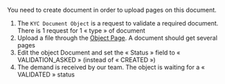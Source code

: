 You need to create document in order to upload pages on this document.

1.  The `KYC Document Object` is a request to validate a required document. There is 1 request for 1 « type » of document
2.  Upload a file through the [Object Page](http://demo.dev-app.net/endpoints/v2#e208_create-a-kyc-page). A document should get several pages
3.  Edit the object Document and set the « Status » field to « VALIDATION_ASKED » (instead of « CREATED »)
4.  The demand is received by our team. The object is waiting for a « VALIDATED » status